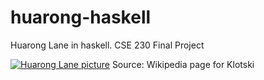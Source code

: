 # huarong-haskell
Huarong Lane in haskell. CSE 230 Final Project


[![Huarong Lane picture](https://upload.wikimedia.org/wikipedia/commons/thumb/a/a7/HuaRongDao.jpg/1024px-HuaRongDao.jpg)](https://upload.wikimedia.org/wikipedia/commons/thumb/a/a7/HuaRongDao.jpg/1024px-HuaRongDao.jpg)
Source: Wikipedia page for Klotski
